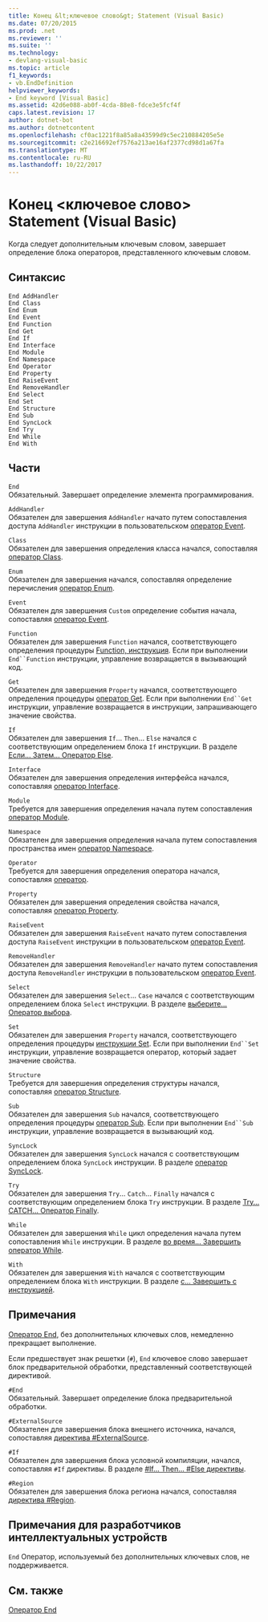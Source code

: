 ```yaml
---
title: Конец &lt;ключевое слово&gt; Statement (Visual Basic)
ms.date: 07/20/2015
ms.prod: .net
ms.reviewer: ''
ms.suite: ''
ms.technology:
- devlang-visual-basic
ms.topic: article
f1_keywords:
- vb.EndDefinition
helpviewer_keywords:
- End keyword [Visual Basic]
ms.assetid: 42d6e088-ab0f-4cda-88e8-fdce3e5fcf4f
caps.latest.revision: 17
author: dotnet-bot
ms.author: dotnetcontent
ms.openlocfilehash: cf0ac1221f8a85a8a43599d9c5ec210884205e5e
ms.sourcegitcommit: c2e216692ef7576a213ae16af2377cd98d1a67fa
ms.translationtype: MT
ms.contentlocale: ru-RU
ms.lasthandoff: 10/22/2017
---
```

# <a name="end-ltkeywordgt-statement-visual-basic"></a>Конец &lt;ключевое слово&gt; Statement (Visual Basic)
Когда следует дополнительным ключевым словом, завершает определение блока операторов, представленного ключевым словом.  
  
## <a name="syntax"></a>Синтаксис  
  
```  
End AddHandler  
End Class   
End Enum   
End Event   
End Function   
End Get   
End If   
End Interface   
End Module   
End Namespace   
End Operator   
End Property   
End RaiseEvent  
End RemoveHandler  
End Select   
End Set   
End Structure   
End Sub   
End SyncLock   
End Try   
End While   
End With  
```  
  
## <a name="parts"></a>Части  
 `End`  
 Обязательный. Завершает определение элемента программирования.  
  
 `AddHandler`  
 Обязателен для завершения `AddHandler` начато путем сопоставления доступа `AddHandler` инструкции в пользовательском [оператор Event](../../../visual-basic/language-reference/statements/event-statement.md).  
  
 `Class`  
 Обязателен для завершения определения класса начался, сопоставляя [оператор Class](../../../visual-basic/language-reference/statements/class-statement.md).  
  
 `Enum`  
 Обязателен для завершения начался, сопоставляя определение перечисления [оператор Enum](../../../visual-basic/language-reference/statements/enum-statement.md).  
  
 `Event`  
 Обязателен для завершения `Custom` определение события начала, сопоставляя [оператор Event](../../../visual-basic/language-reference/statements/event-statement.md).  
  
 `Function`  
 Обязателен для завершения `Function` начался, соответствующего определения процедуры [Function, инструкция](../../../visual-basic/language-reference/statements/function-statement.md). Если при выполнении `End``Function` инструкции, управление возвращается в вызывающий код.  
  
 `Get`  
 Обязателен для завершения `Property` начался, соответствующего определения процедуры [оператор Get](../../../visual-basic/language-reference/statements/get-statement.md). Если при выполнении `End``Get` инструкции, управление возвращается в инструкции, запрашивающего значение свойства.  
  
 `If`  
 Обязателен для завершения `If`... `Then`... `Else` начался с соответствующим определением блока `If` инструкции. В разделе [Если... Затем... Оператор Else](../../../visual-basic/language-reference/statements/if-then-else-statement.md).  
  
 `Interface`  
 Обязателен для завершения определения интерфейса начался, сопоставляя [оператор Interface](../../../visual-basic/language-reference/statements/interface-statement.md).  
  
 `Module`  
 Требуется для завершения определения начала путем сопоставления [оператор Module](../../../visual-basic/language-reference/statements/module-statement.md).  
  
 `Namespace`  
 Обязателен для завершения определения начала путем сопоставления пространства имен [оператор Namespace](../../../visual-basic/language-reference/statements/namespace-statement.md).  
  
 `Operator`  
 Требуется для завершения определения оператора начался, сопоставляя [оператор](../../../visual-basic/language-reference/statements/operator-statement.md).  
  
 `Property`  
 Обязателен для завершения определения свойства начался, сопоставляя [оператор Property](../../../visual-basic/language-reference/statements/property-statement.md).  
  
 `RaiseEvent`  
 Обязателен для завершения `RaiseEvent` начато путем сопоставления доступа `RaiseEvent` инструкции в пользовательском [оператор Event](../../../visual-basic/language-reference/statements/event-statement.md).  
  
 `RemoveHandler`  
 Обязателен для завершения `RemoveHandler` начато путем сопоставления доступа `RemoveHandler` инструкции в пользовательском [оператор Event](../../../visual-basic/language-reference/statements/event-statement.md).  
  
 `Select`  
 Обязателен для завершения `Select`... `Case` начался с соответствующим определением блока `Select` инструкции. В разделе [выберите... Оператор выбора](../../../visual-basic/language-reference/statements/select-case-statement.md).  
  
 `Set`  
 Обязателен для завершения `Property` начался, соответствующего определения процедуры [инструкции Set](../../../visual-basic/language-reference/statements/set-statement.md). Если при выполнении `End``Set` инструкции, управление возвращается оператор, который задает значение свойства.  
  
 `Structure`  
 Требуется для завершения определения структуры начался, сопоставляя [оператор Structure](../../../visual-basic/language-reference/statements/structure-statement.md).  
  
 `Sub`  
 Обязателен для завершения `Sub` начался, соответствующего определения процедуры [оператор Sub](../../../visual-basic/language-reference/statements/sub-statement.md). Если при выполнении `End``Sub` инструкции, управление возвращается в вызывающий код.  
  
 `SyncLock`  
 Обязателен для завершения `SyncLock` начался с соответствующим определением блока `SyncLock` инструкции. В разделе [оператор SyncLock](../../../visual-basic/language-reference/statements/synclock-statement.md).  
  
 `Try`  
 Обязателен для завершения `Try`... `Catch`... `Finally` начался с соответствующим определением блока `Try` инструкции. В разделе [Try... CATCH... Оператор Finally](../../../visual-basic/language-reference/statements/try-catch-finally-statement.md).  
  
 `While`  
 Обязателен для завершения `While` цикл определения начала путем сопоставления `While` инструкции. В разделе [во время... Завершить оператор While](../../../visual-basic/language-reference/statements/while-end-while-statement.md).  
  
 `With`  
 Обязателен для завершения `With` начался с соответствующим определением блока `With` инструкции. В разделе [с... Завершить с инструкцией](../../../visual-basic/language-reference/statements/with-end-with-statement.md).  
  
## <a name="remarks"></a>Примечания  
 [Оператор End](../../../visual-basic/language-reference/statements/end-statement.md), без дополнительных ключевых слов, немедленно прекращает выполнение.  
  
 Если предшествует знак решетки (`#`), `End` ключевое слово завершает блок предварительной обработки, представленный соответствующей директивой.  
  
 `#End`  
 Обязательный. Завершает определение блока предварительной обработки.  
  
 `#ExternalSource`  
 Обязателен для завершения блока внешнего источника, начался, сопоставляя [директива #ExternalSource](../../../visual-basic/language-reference/directives/externalsource-directive.md).  
  
 `#If`  
 Обязателен для завершения блока условной компиляции, начался, сопоставляя `#If` директивы. В разделе [#If... Then... #Else директивы](../../../visual-basic/language-reference/directives/if-then-else-directives.md).  
  
 `#Region`  
 Обязателен для завершения блока региона начался, сопоставляя [директива #Region](../../../visual-basic/language-reference/directives/region-directive.md).  
  
## <a name="smart-device-developer-notes"></a>Примечания для разработчиков интеллектуальных устройств  
 `End` Оператор, используемый без дополнительных ключевых слов, не поддерживается.  
  
## <a name="see-also"></a>См. также  
 [Оператор End](../../../visual-basic/language-reference/statements/end-statement.md)
